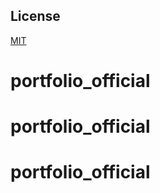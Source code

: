 ## License

[MIT](https://choosealicense.com/licenses/mit/)
# portfolio_official
# portfolio_official
# portfolio_official
